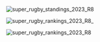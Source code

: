 ![super_rugby_standings_2023_R8](https://user-images.githubusercontent.com/20558188/233046179-317d8a43-c203-4a9d-9c69-a58cb504707c.png)

![super_rugby_rankings_2023_R8_](https://user-images.githubusercontent.com/20558188/233066566-70d02fcf-612f-4e30-90ee-1bd4887c6028.png)

![super_rugby_rankings_2023_R8](https://user-images.githubusercontent.com/20558188/233066531-70024c77-75e4-4a64-83cf-8b1f2290ed55.png)
